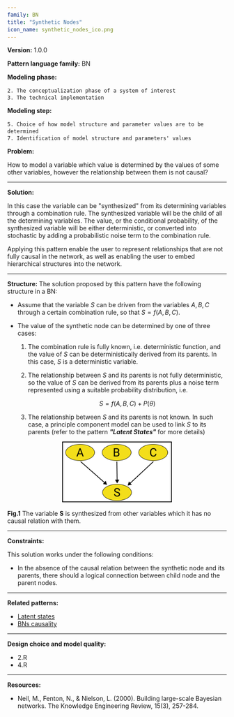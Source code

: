 ```yaml
---
family: BN
title: "Synthetic Nodes"
icon_name: synthetic_nodes_ico.png
---
```


**Version:** 1.0.0

**Pattern language family:** BN

**Modeling phase:**

    2. The conceptualization phase of a system of interest
    3. The technical implementation

**Modeling step:**

    5. Choice of how model structure and parameter values are to be determined
    7. Identification of model structure and parameters' values

**Problem:**

How to model a variable which value is determined by the values of some
other variables, however the relationship between them is not causal?

***

**Solution:**

In this case the variable can be \"synthesized\" from its determining
variables through a combination rule. The synthesized variable will be
the child of all the determining variables. The value, or the
conditional probability, of the synthesized variable will be either
deterministic, or converted into stochastic by adding a probabilistic
noise term to the combination rule.

Applying this pattern enable the user to represent relationships that are not fully causal in the network, as well as enabling the user to embed hierarchical structures into the network.

***

**Structure:**
The solution proposed by this pattern have the following structure in a
BN:

- Assume that the variable $S$ can be driven from the variables
    $A, B, C$ through a certain combination rule, so that $S=f(A,B,C)$.

- The value of the synthetic node can be determined by one of three
    cases:

    1. The combination rule is fully known, i.e. deterministic
        function, and the value of $S$ can be deterministically derived
        from its parents. In this case, $S$ is a deterministic variable.

    2. The relationship between $S$ and its parents is not fully
        deterministic, so the value of $S$ can be derived from its
        parents plus a noise term represented using a suitable
        probability distribution, i.e.

        $$S = f(A,B,C) + P(\theta)$$

    3. The relationship between $S$ and its parents is not known. In
        such case, a principle component model can be used to link $S$
        to its parents (refer to the pattern ***\"Latent States\"*** for
        more details)

<p align= "center">
<img src="./images/synth.png" style="width:50%">
</p>
<b>Fig.1</b> The variable <b>S</b> is synthesized from other variables which it has no causal relation with them.

***

**Constraints:**

This solution works under the following conditions:

- In the absence of the causal relation between the synthetic node and
    its parents, there should a logical connection between child node
    and the parent nodes.

***

**Related patterns:**

- <span><a href="{{- site.baseurl -}}{%- link _patterns/latent_states.md -%}">Latent states</a></span>
- <span><a href="{{- site.baseurl -}}{%- link _patterns/causal_bns.md -%}">BNs causality</a></span>

***

**Design choice and model quality:**

- 2.R
- 4.R

***

**Resources:**

- Neil, M., Fenton, N., & Nielson, L. (2000). Building large-scale Bayesian networks. The Knowledge Engineering Review, 15(3), 257-284.
